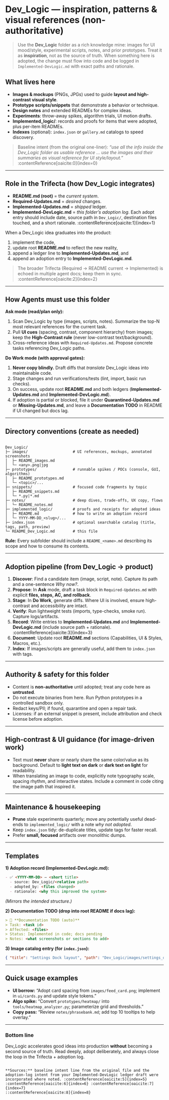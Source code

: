 # Dev_Logic — inspiration, patterns & visual references (non-authoritative)

> Use the **Dev_Logic** folder as a rich knowledge mine: images for UI mood/style, experimental scripts, notes, and prior prototypes. Treat it as **inspiration**, not as the source of truth. When something here is adopted, the change must flow into code and be logged in `Implemented-DevLogic.md` with exact paths and rationale.

## What lives here

- **Images & mockups** (PNGs, JPGs) used to guide **layout and high-contrast visual style**.
- **Prototype scripts/snippets** that demonstrate a behavior or technique.
- **Design notes** and extended READMEs for complex ideas.
- **Experiments**: throw-away spikes, algorithm trials, UI motion drafts.
- **Implemented_logic/**: records and proofs for items that were adopted, plus per-item READMEs.
- **Indexes** (optional): `index.json` or `gallery.md` catalogs to speed discovery.

> Baseline intent (from the original one-liner): *“use all the info inside the Dev_Logic folder as usable reference … use the images and their summaries as visual reference for UI style/layout.”*  :contentReference[oaicite:0]{index=0}

---

## Role in the Trifecta (how Dev_Logic integrates)

- **README.md (root)** = the *current system*.  
- **Required-Updates.md** = *desired* changes.  
- **Implemented-Updates.md** = *shipped* ledger.  
- **Implemented-DevLogic.md** = *this folder’s adoption log*. Each adopt entry should include date, source path in `Dev_Logic/`, destination files touched, and a short rationale.  :contentReference[oaicite:1]{index=1}

When a Dev_Logic idea graduates into the product:
1) implement the code,
2) update root **README.md** to reflect the new reality,
3) append a ledger line to **Implemented-Updates.md**, and
4) append an adoption entry to **Implemented-DevLogic.md**.

> The broader Trifecta (Required → README current → Implemented) is echoed in multiple agent docs; keep them in sync. :contentReference[oaicite:2]{index=2}

---

## How Agents must use this folder

**Ask mode (read/plan only):**
1. Scan Dev_Logic by type (images, scripts, notes). Summarize the top-N most relevant references for the current task.
2. Pull **UI cues** (spacing, contrast, component hierarchy) from images; keep the **High-Contrast rule** (never low-contrast text/background).
3. Cross-reference ideas with `Required-Updates.md`. Propose concrete tasks referencing Dev_Logic paths.

**Do Work mode (with approval gates):**
1. **Never copy blindly.** Draft diffs that *translate* Dev_Logic ideas into maintainable code.
2. Stage changes and run verifications/tests (lint, import, basic run checks).
3. On success, update root **README.md** and both ledgers (**Implemented-Updates.md** and **Implemented-DevLogic.md**).
4. If adoption is partial or blocked, file it under **Quarantined-Updates.md** or **Missing-Updates.md**, and leave a **Documentation TODO** in README if UI changed but docs lag.

---

## Directory conventions (create as needed)

```

Dev_Logic/
├─ images/                    # UI references, mockups, annotated screenshots
│  ├─ README_images.md
│  └─ <any>.png|jpg
├─ prototypes/                # runnable spikes / POCs (console, GUI, algorithms)
│  ├─ README_prototypes.md
│  └─ <topic>/...
├─ snippets/                  # focused code fragments by topic
│  ├─ README_snippets.md
│  └─ *.py|*.md
├─ notes/                     # deep dives, trade-offs, UX copy, flows
│  └─ README_notes.md
├─ implemented_logic/         # proofs and receipts for adopted ideas
│  ├─ README.md               # how to write an adoption record
│  └─ YYYY-MM-DD_<slug>/...
├─ index.json                 # optional searchable catalog (title, tags, path, preview)
└─ README_Dev_Logic.md        # this file

````

**Rule:** Every subfolder should include a `README_<name>.md` describing its scope and how to consume its contents.

---

## Adoption pipeline (from Dev_Logic → product)

1. **Discover**: Find a candidate item (image, script, note). Capture its path and a one-sentence *Why now?*.
2. **Propose**: In **Ask** mode, draft a task block in `Required-Updates.md` with explicit **files, steps, AC, and rollback**.
3. **Stage**: In **Do Work**, generate diffs. Where UI is involved, ensure high-contrast and accessibility are intact.
4. **Verify**: Run lightweight tests (imports, type-checks, smoke run). Capture logs/artifacts.
5. **Record**: Write entries to **Implemented-Updates.md** and **Implemented-DevLogic.md** (include source path + rationale). :contentReference[oaicite:3]{index=3}
6. **Document**: Update root **README.md** sections (Capabilities, UI & Styles, Macros, etc.).
7. **Index**: If images/scripts are generally useful, add them to `index.json` with tags.

---

## Authority & safety for this folder

- Content is **non-authoritative** until adopted; treat any code here as **untrusted**.
- Do not execute binaries from here. Run Python prototypes in a controlled sandbox only.
- Redact keys/PII; if found, quarantine and open a repair task.
- Licenses: if an external snippet is present, include attribution and check license before adoption.

---

## High-contrast & UI guidance (for image-driven work)

- Text must **never** share or nearly share the same color/value as its background. Default to **light text on dark** or **dark text on light** for readability.
- When translating an image to code, explicitly note typography scale, spacing rhythm, and interactive states. Include a comment in code citing the image path that inspired it.

---

## Maintenance & housekeeping

- **Prune** stale experiments quarterly; move any potentially useful dead-ends to `implemented_logic/` with a note *why not adopted*.
- Keep `index.json` tidy: de-duplicate titles, update tags for faster recall.
- Prefer **small, focused** artifacts over monolithic dumps.

---

## Templates

**1) Adoption record (Implemented-DevLogic.md):**
```markdown
- ✅ <YYYY-MM-DD> — <short title>
  - source: Dev_Logic/<relative path>
  - adopted_by: <files changed>
  - rationale: <why this improved the system>
````

*(Mirrors the intended structure.)*  

**2) Documentation TODO (drop into root README if docs lag):**

```markdown
> 📌 **Documentation TODO (auto)**
> Task: <task id>
> Affected: <files>
> Status: Implemented in code; docs pending
> Notes: <what screenshots or sections to add>
```

**3) Image catalog entry (for `index.json`):**

```json
{ "title": "Settings Dock layout", "path": "Dev_Logic/images/settings_dock.png", "tags": ["ui","dock","high-contrast"] }
```

---

## Quick usage examples

* **UI borrow:** “Adopt card spacing from `images/feed_card.png`; implement in `ui/cards.py` and update style tokens.”
* **Algo spike:** “Convert `prototypes/heatmap/` into `tools/heatmap_analyzer.py`; parameterize grid and thresholds.”
* **Copy pass:** “Review `notes/phrasebank.md`; add top 10 tooltips to help overlay.”

---

### Bottom line

Dev_Logic accelerates good ideas into production **without** becoming a second source of truth. Read deeply, adopt deliberately, and always close the loop in the Trifecta + adoption log.

```

**Sources:** baseline intent line from the original file and the adoption-log intent from your Implemented-DevLogic ledger draft were incorporated where noted. :contentReference[oaicite:5]{index=5} :contentReference[oaicite:6]{index=6} :contentReference[oaicite:7]{index=7}
::contentReference[oaicite:8]{index=8}
```
